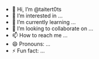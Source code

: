 - 👋 Hi, I’m @taitert0ts
- 👀 I’m interested in ...
- 🌱 I’m currently learning ...
- 💞️ I’m looking to collaborate on ...
- 📫 How to reach me ...
- 😄 Pronouns: ...
- ⚡ Fun fact: ...

<!---
taitert0ts/taitert0ts is a ✨ special ✨ repository because its `README.md` (this file) appears on your GitHub profile.
You can click the Preview link to take a look at your changes.
--->
